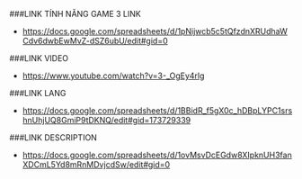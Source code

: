###LINK TÍNH NĂNG GAME 3 LINK
   * https://docs.google.com/spreadsheets/d/1pNijwcb5c5tQfzdnXRUdhaWCdv6dwbEwMvZ-dSZ6ubU/edit#gid=0

###LINK VIDEO
   * https://www.youtube.com/watch?v=3-_OgEy4rlg

###LINK LANG
   * https://docs.google.com/spreadsheets/d/1BBidR_f5gX0c_hDBpLYPC1srshnUhjUQ8GmiP9tDKNQ/edit#gid=173729339

###LINK DESCRIPTION
   * https://docs.google.com/spreadsheets/d/1ovMsvDcEGdw8XIpknUH3fanXDCmL5Yd8mRnMDvjcdSw/edit#gid=0